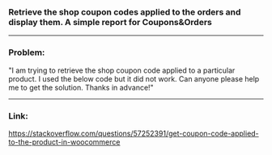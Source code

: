 ### Retrieve the shop coupon codes applied to the orders and display them. A simple report for Coupons&Orders

---

### Problem:

"I am trying to retrieve the shop coupon code applied to a particular product. I used the below code but it did not work.
Can anyone please help me to get the solution. Thanks in advance!"

---

### Link: 
https://stackoverflow.com/questions/57252391/get-coupon-code-applied-to-the-product-in-woocommerce
